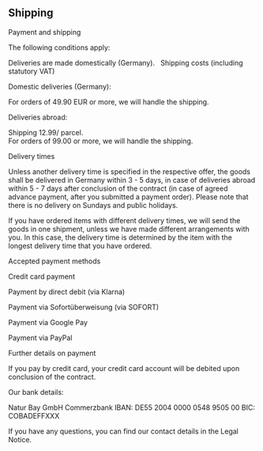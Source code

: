 ## Shipping

Payment and shipping

The following conditions apply:

Deliveries are made domestically (Germany).  
Shipping costs (including statutory VAT)

Domestic deliveries (Germany):  

For orders of 49.90 EUR or more, we will handle the shipping.

Deliveries abroad: 

Shipping 12.99/ parcel.  
For orders of 99.00 or more, we will handle the shipping.

Delivery times  

Unless another delivery time is specified in the respective offer, the goods shall be delivered in Germany within 3 - 5 days, in case of deliveries abroad within 5 - 7 days after conclusion of the contract (in case of agreed advance payment, after you submitted a payment order). Please note that there is no delivery on Sundays and public holidays.  

If you have ordered items with different delivery times, we will send the goods in one shipment, unless we have made different arrangements with you. In this case, the delivery time is determined by the item with the longest delivery time that you have ordered.  

Accepted payment methods 

Credit card payment

Payment by direct debit (via Klarna)

Payment via Sofortüberweisung (via SOFORT)

Payment via Google Pay

Payment via PayPal

Further details on payment 

If you pay by credit card, your credit card account will be debited upon conclusion of the contract.  

Our bank details: 

Natur Bay GmbH
Commerzbank
IBAN: DE55 2004 0000 0548 9505 00 BIC: COBADEFFXXX 

If you have any questions, you can find our contact details in the Legal Notice.
